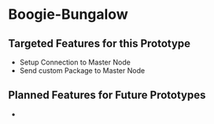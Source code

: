 # Boogie-Bungalow




## Targeted Features for this Prototype
- Setup Connection to Master Node 
- Send custom Package to Master Node

## Planned Features for Future Prototypes
- 

